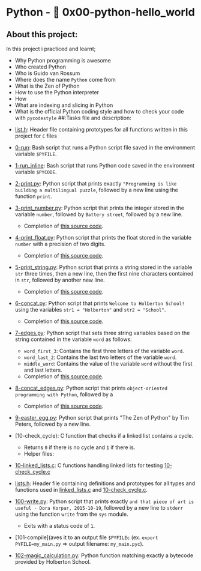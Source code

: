 # Python - :page_with_curl: 0x00-python-hello_world
## About this project:
In this project i practiced and learnt;
- Why Python programming is awesome
- Who created Python
- Who is Guido van Rossum
- Where does the name `Python` come from
- What is the Zen of Python
- How to use the Python interpreter
- How
- What are indexing and slicing in Python
- What is the official Python coding style and how to check your code with `pycodestyle`
##:Tasks file and description:
* [list.h](./list.h): Header file containing prototypes for all functions written in this project for `C` files

* [0-run](./0-run): Bash script that runs a Python script file saved
  in the environment variable `$PYFILE`.

* [1-run_inline](./1-run_inline): Bash script that runs Python code saved in the
  environment variable `$PYCODE`.

* [2-print.py](./2-print.py): Python script that prints exactly `"Programming is
  like building a multilingual puzzle`, followed by a new line using the function `print`.

* [3-print_number.py](./3-print_number.py): Python script that prints the integer stored
  in the variable `number`, followed by `Battery street`, followed by a new line.
  * Completion of [this source code](https://github.com/holbertonschool/0x00.py/blob/master/3-print_number.py).

* [4-print_float.py](./4-print_float.py): Python script that prints the float stored
  in the variable `number` with a precision of two digits.
  * Completion of [this source code](https://github.com/holbertonschool/0x00.py/blob/master/4-print_float.py).

* [5-print_string.py](./5-print_string.py): Python script that prints a string stored
  in the variable `str` three times, then a new line, then the first nine characters
  contained in `str`, followed by another new line.
  * Completion of [this source code](https://github.com/holbertonschool/0x00.py/blob/master/5-print_string.py).

* [6-concat.py](./6-concat.py): Python script that prints `Welcome to Holberton
  School!` using the variables `str1 = "Holberton"` and `str2 = "School"`.
  * Completion of [this source code](https://github.com/holbertonschool/0x00.py/blob/master/6-concat.py).

* [7-edges.py](./7-edges.py): Python script that sets three string variables based
  on the string contained in the variable `word` as follows:
  * `word_first_3`: Contains the first three letters of the variable `word`.
  * `word_last_2`: Contains the last two letters of the variable `word`.
  * `middle_word`: Contains the value of the variable `word` without the first and last letters.
  * Completion of [this source code](https://github.com/holbertonschool/0x00.py/blob/master/7-edges.py).

* [8-concat_edges.py](./8-concat_edges.py): Python script that prints `object-oriented
  programming with Python`, followed by a 
  * Completion of [this source code](https://github.com/holbertonschool/0x00.py/blob/master/8-concat_edges.py).

* [9-easter_egg.py](./9-easter_egg.py): Python script that prints "The Zen of Python" by
  Tim Peters, followed by a new line.

* [10-check_cycle): C function that checks if a linked list
  contains a cycle.
  * Returns `0` if there is no cycle and `1` if there is.
  * Helper files:

* [10-linked_lists.c](./linked_lists.c): C functions handling linked lists for testing
  [10-check_cycle.c](./10-check_cycle.c)

* [lists.h](./lists.h): Header file containing definitions and prototypes for
  all types and functions used in [linked_lists.c](./linked_lists.c) and
  [10-check_cycle.c](./10-check_cycle.c).

* [100-write.py](./100-write.py): Python script that prints exactly `and that piece of
  art is useful - Dora Korpar, 2015-10-19`, followed by a new line to `stderr` using
  the function `write` from the `sys` module.
  * Exits with a status code of `1`.

* [101-compile](aves it to an output file
  `$PYFILEc` (ex. `export PYFILE=my_main.py` => output filename: `my_main.pyc`).
* [102-magic_calculation.py](./103-magic_calculation.py): Python function matching exactly
  a bytecode provided by Holberton School.

